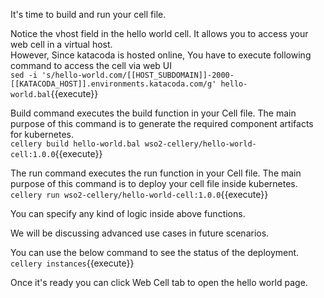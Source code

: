 It's time to build and run your cell file. 

Notice the vhost field in the hello world cell. It allows you to access your web cell in a virtual host.  
However, Since katacoda is hosted online, You have to execute following command to access the cell via web UI  
`sed -i 's/hello-world.com/[[HOST_SUBDOMAIN]]-2000-[[KATACODA_HOST]].environments.katacoda.com/g' hello-world.bal`{{execute}}

Build command executes the build function in your Cell file. The main purpose of this command is to generate the required component artifacts for kubernetes.  
`cellery build hello-world.bal wso2-cellery/hello-world-cell:1.0.0`{{execute}}

The run command executes the run function in your Cell file. The main purpose of this command is to deploy your cell file inside kubernetes.  
`cellery run wso2-cellery/hello-world-cell:1.0.0`{{execute}}

You can specify any kind of logic inside above functions.

We will be discussing advanced use cases in future scenarios.

You can use the below command to see the status of the deployment.  
`cellery instances`{{execute}}

Once it's ready you can click Web Cell tab to open the hello world page.
